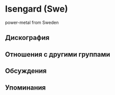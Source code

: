 # Isengard (Swe)

power-metal from Sweden

## Дискография


## Отношения с другими группами


## Обсуждения


## Упоминания


